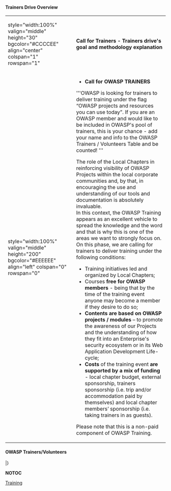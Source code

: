 #### Trainers Drive Overview

<table>
<tbody>
<tr class="odd">
<td><p>style="width:100%" valign="middle" height="30" bgcolor="#CCCCEE" align="center" colspan="1" rowspan="1"</p></td>
<td><p><strong>Call for Trainers - Trainers drive's goal and methodology explanation</strong></p></td>
</tr>
<tr class="even">
<td><p>style="width:100%" valign="middle" height="200" bgcolor="#EEEEEE" align="left" colspan="0" rowspan="0"</p></td>
<td><ul>
<li><strong>Call for OWASP TRAINERS</strong><br />
</li>
</ul>
<p>'''OWASP is looking for trainers to deliver training under the flag “OWASP projects and resources you can use today”. If you are an OWASP member and would like to be included in OWASP's pool of trainers, this is your chance - add your name and info to the OWASP Trainers / Volunteers Table and be counted! '''</p>
<p>The role of the Local Chapters in reinforcing visibility of OWASP Projects within the local corporate communities and, by that, in encouraging the use and understanding of our tools and documentation is absolutely invaluable.<br />
In this context, the OWASP Training appears as an excellent vehicle to spread the knowledge and the word and that is why this is one of the areas we want to strongly focus on.<br />
On this phase, we are calling for trainers to deliver training under the following conditions:</p>
<ul>
<li>Training initiatives led and organized by Local Chapters;</li>
<li>Courses <strong>free for OWASP members</strong> - being that by the time of the training event anyone may become a member if they desire to do so;</li>
<li><strong>Contents are based on OWASP projects / modules</strong> – to promote the awareness of our Projects and the understanding of how they fit into an Enterprise's security ecosystem or in its Web Application Development Life-cycle;</li>
<li><strong>Costs</strong> of the training event <strong>are supported by a mix of funding</strong> - local chapter budget, external sponsorship, trainers sponsorship (i.e. trip and/or accommodation paid by themselves) and local chapter members’ sponsorship (i.e. taking trainers in as guests).</li>
</ul>
<p>Please note that this is a non-paid component of OWASP Training.</p></td>
</tr>
</tbody>
</table>

#### OWASP Trainers/Volunteers

|}



__NOTOC__ <headertabs/>

[Training](Category:OWASP_Training "wikilink")